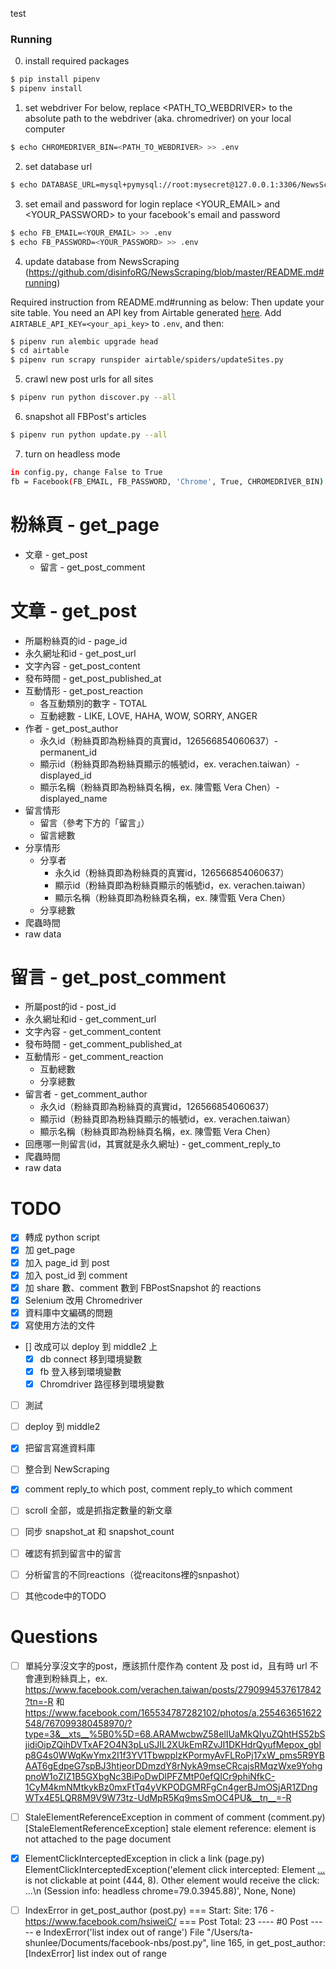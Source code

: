 test
### Running
0. install required packages
```sh
$ pip install pipenv
$ pipenv install
```
1. set webdriver
For below, replace <PATH_TO_WEBDRIVER> to the absolute path to the webdriver (aka. chromedriver) on your local computer
```sh
$ echo CHROMEDRIVER_BIN=<PATH_TO_WEBDRIVER> >> .env
```
2. set database url
```sh
$ echo DATABASE_URL=mysql+pymysql://root:mysecret@127.0.0.1:3306/NewsScraping >> .env
```
3. set email and password for login
replace <YOUR_EMAIL> and <YOUR_PASSWORD> to your facebook's email and password
```sh
$ echo FB_EMAIL=<YOUR_EMAIL> >> .env
$ echo FB_PASSWORD=<YOUR_PASSWORD> >> .env
```
4. update database from NewsScraping (https://github.com/disinfoRG/NewsScraping/blob/master/README.md#running)

Required instruction from README.md#running as below:
Then update your site table.  You need an API key from Airtable generated [here](https://airtable.com/account).  Add `AIRTABLE_API_KEY=<your_api_key>` to `.env`, and then:
```sh
$ pipenv run alembic upgrade head
$ cd airtable
$ pipenv run scrapy runspider airtable/spiders/updateSites.py
```
5. crawl new post urls for all sites
```sh
$ pipenv run python discover.py --all
```
6. snapshot all FBPost's articles
```sh
$ pipenv run python update.py --all
```
7. turn on headless mode
```sh
in config.py, change False to True
fb = Facebook(FB_EMAIL, FB_PASSWORD, 'Chrome', True, CHROMEDRIVER_BIN)
```

# 粉絲頁 - get_page
- 文章 - get_post
    - 留言 - get_post_comment

# 文章 - get_post
- 所屬粉絲頁的id - page_id
- 永久網址和id - get_post_url
- 文字內容 - get_post_content
- 發布時間 - get_post_published_at
- 互動情形 - get_post_reaction
    - 各互動類別的數字 - TOTAL
    - 互動總數 - LIKE, LOVE, HAHA, WOW, SORRY, ANGER
- 作者 - get_post_author
    - 永久id（粉絲頁即為粉絲頁的真實id，126566854060637）- permanent_id
    - 顯示id（粉絲頁即為粉絲頁顯示的帳號id，ex. verachen.taiwan）- displayed_id
    - 顯示名稱（粉絲頁即為粉絲頁名稱，ex. 陳雪甄 Vera Chen）- displayed_name
- 留言情形
    - 留言（參考下方的「留言」）
    - 留言總數
- 分享情形
    - 分享者
        - 永久id（粉絲頁即為粉絲頁的真實id，126566854060637）
        - 顯示id（粉絲頁即為粉絲頁顯示的帳號id，ex. verachen.taiwan）
        - 顯示名稱（粉絲頁即為粉絲頁名稱，ex. 陳雪甄 Vera Chen）
    - 分享總數
- 爬蟲時間
- raw data

# 留言 - get_post_comment
- 所屬post的id - post_id
- 永久網址和id - get_comment_url
- 文字內容 - get_comment_content
- 發布時間 - get_comment_published_at
- 互動情形 - get_comment_reaction
    - 互動總數
    - 分享總數
- 留言者 - get_comment_author
    - 永久id（粉絲頁即為粉絲頁的真實id，126566854060637）
    - 顯示id（粉絲頁即為粉絲頁顯示的帳號id，ex. verachen.taiwan）
    - 顯示名稱（粉絲頁即為粉絲頁名稱，ex. 陳雪甄 Vera Chen）
- 回應哪一則留言(id，其實就是永久網址) - get_comment_reply_to
- 爬蟲時間
- raw data

# TODO
- [x] 轉成 python script
- [x] 加 get_page
- [x] 加入 page_id 到 post
- [x] 加入 post_id 到 comment
- [x] 加 share 數、comment 數到 FBPostSnapshot 的 reactions
- [x] Selenium 改用 Chromedriver
- [x] 資料庫中文編碼的問題
- [x] 寫使用方法的文件
- [] 改成可以 deploy 到 middle2 上
  - [x] db connect 移到環境變數
  - [x] fb 登入移到環境變數
  - [x] Chromdriver 路徑移到環境變數
- [ ] 測試
- [ ] deploy 到 middle2
- [x] 把留言寫進資料庫
- [ ] 整合到 NewScraping
- [x] comment reply_to which post, comment reply_to which comment
- [ ] scroll 全部，或是抓指定數量的新文章
- [ ] 同步 snapshot_at 和 snapshot_count
- [ ] 確認有抓到留言中的留言
- [ ] 分析留言的不同reactions（從reacitons裡的snpashot）
- [ ] 其他code中的TODO


# Questions

- [ ] 單純分享沒文字的post，應該抓什麼作為 content 及 post id，且有時 url 不會連到粉絲頁上，ex. https://www.facebook.com/verachen.taiwan/posts/2790994537617842?tn=-R 和 https://www.facebook.com/165534787282102/photos/a.255463651622548/767099380458970/?type=3&__xts__%5B0%5D=68.ARAMwcbwZ58elIUaMkQIyuZQhtHS52bSjidiOipZQihDVTxAF2O4N3pLuSJIL2XUkEmRZvJI1DKHdrQyufMepox_gblp8G4s0WWqKwYmx2I1f3YV1TbwpplzKPormyAvFLRoPj17xW_pms5R9YBAAT6gEdpeG7spBJ3htjeorDDmzdY8rNykA9mseCRcajsRMqzWxe9YohgpnoW1oZIZ1B5GXbgNc3BiPoDwDlPFZMtP0efQICr9phiNfkC-1CyM4kmNMtkykBz0mxFtTq4yVKPODGMRFgCn4gerBJmOSjAR1ZDngWTx4E5LQR8M9V9W73tz-UdMpR5Kq9msSmOC4PU&__tn__=-R

- [ ] StaleElementReferenceException in comment of comment (comment.py)
[StaleElementReferenceException] stale element reference: element is not attached to the page document

- [x] ElementClickInterceptedException in click a link (page.py)
ElementClickInterceptedException('element click intercepted: Element <a class="see_more_link" onclick="var func = function(e) { e.preventDefault(); }; var parent = Parent.byClass(this, &quot;text_exposed_root&quot;); if (parent &amp;&amp; parent.getAttribute(&quot;id&quot;) == &quot;id_5e09ac54f28066b69338123&quot;) { CSS.addClass(parent, &quot;text_exposed&quot;); Arbiter.inform(&quot;reflow&quot;); }; func(event); " data-ft="{&quot;tn&quot;:&quot;e&quot;}" href="#" role="button">...</a> is not clickable at point (444, 8). Other element would receive the click: <span class="_1vp5">...</span>\n  (Session info: headless chrome=79.0.3945.88)', None, None)

- [ ] IndexError in get_post_author (post.py)
=== Start: Site: 176 - https://www.facebook.com/hsiweiC/ ===
Post Total: 23
---- #0 Post -----
e
IndexError('list index out of range')
File "/Users/ta-shunlee/Documents/facebook-nbs/post.py", line 165, in get_post_author: [IndexError] list index out of range